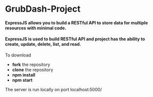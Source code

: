 # GrubDash-Project
#### ExpressJS allows you to build a RESTful API to store data for multiple resources with minimal code. 
#### ExpressJS is used to build RESTful API and project has the ability to create, update, delete, list, and read.

To download 
- **fork** the repository
- **clone** the repository
- **npm install**
- **npm start**

The server is run locally on port localhost:5000/
